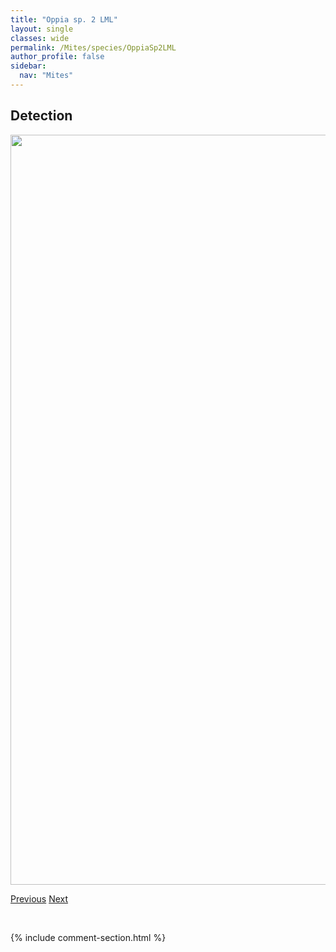 ```yaml
---
title: "Oppia sp. 2 LML"
layout: single
classes: wide
permalink: /Mites/species/OppiaSp2LML
author_profile: false
sidebar:
  nav: "Mites"
---
```


<h2>Detection</h2>

<a href="https://drive.google.com/uc?export=view&id=1lhowYPvinPDG96EKHpoRp831gCicEoqY">
<img src="https://drive.google.com/uc?export=view&id=1lhowYPvinPDG96EKHpoRp831gCicEoqY" height = "1200" width = "800">
</a>


<a href="/DevelopmentWebsite/Mites/species/OppiaSp1DEW" class="pagination--pager" title="Oppia sp. 1 DEW">Previous</a> <a href="/DevelopmentWebsite/Mites/species/Oppiella" class="pagination--pager" title="Oppiella">Next</a>

<p>&nbsp;</p>

{% include comment-section.html %}
